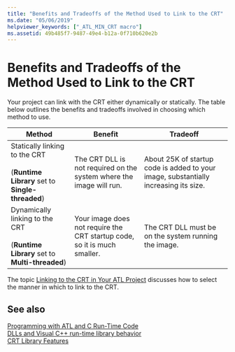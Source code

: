 ```yaml
---
title: "Benefits and Tradeoffs of the Method Used to Link to the CRT"
ms.date: "05/06/2019"
helpviewer_keywords: ["_ATL_MIN_CRT macro"]
ms.assetid: 49b485f7-9487-49e4-b12a-0f710b620e2b
---
```

# Benefits and Tradeoffs of the Method Used to Link to the CRT

Your project can link with the CRT either dynamically or statically. The table below outlines the benefits and tradeoffs involved in choosing which method to use.

|Method|Benefit|Tradeoff|
|------------|-------------|--------------|
|Statically linking to the CRT<br /><br /> (**Runtime Library** set to **Single-threaded**)|The CRT DLL is not required on the system where the image will run.|About 25K of startup code is added to your image, substantially increasing its size.|
|Dynamically linking to the CRT<br /><br /> (**Runtime Library** set to **Multi-threaded**)|Your image does not require the CRT startup code, so it is much smaller.|The CRT DLL must be on the system running the image.|

The topic [Linking to the CRT in Your ATL Project](../atl/linking-to-the-crt-in-your-atl-project.md) discusses how to select the manner in which to link to the CRT.

## See also

[Programming with ATL and C Run-Time Code](../atl/programming-with-atl-and-c-run-time-code.md)<br/>
[DLLs and Visual C++ run-time library behavior](../build/run-time-library-behavior.md)<br/>
[CRT Library Features](../c-runtime-library/crt-library-features.md)
